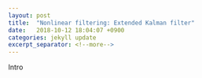 ```yaml
---
layout: post
title:  "Nonlinear filtering: Extended Kalman filter"
date:   2018-10-12 18:04:07 +0900
categories: jekyll update
excerpt_separator: <!--more-->
---
```

Intro
<!--more-->
<script src="https://d3js.org/d3.v5.min.js" charset="utf-8"></script>
<script type="text/javascript" async src="https://cdn.mathjax.org/mathjax/latest/MathJax.js?config=TeX-AMS-MML_SVG"></script>
  <script src="https://cdn.plot.ly/plotly-latest.min.js"></script>

<script src="{{ base.url | prepend: site.url }}/assets/js/nonlinear_filter/particle_filter.js"></script>
<script src="{{ base.url | prepend: site.url }}/assets/js/nonlinear_filter/race_car.js"></script>
<script src="{{ base.url | prepend: site.url }}/assets/js/nonlinear_filter/race_track.js"></script>

<script src="{{ base.url | prepend: site.url }}/assets/js/nonlinear_filter/util.js"></script>

<script src="{{ base.url | prepend: site.url }}/assets/js/nonlinear_filter/plot.js"></script>

<script src="{{ base.url | prepend: site.url }}/assets/js/nonlinear_filter/scene.js"></script>

<script src="{{ base.url | prepend: site.url }}/assets/js/nonlinear_filter/discrete_bayes_filter.js"></script>


<link href="https://fonts.googleapis.com/css?family=Roboto" rel="stylesheet" />


<link rel="stylesheet" type="text/css" href="{{ base.url | prepend: site.url }}/assets/css/nonlinear_filter/style.css">




<script type="text/javascript">


// mit keys oder button steuerbar
// strips ein und ausblendbar
// weights ein und ausblendbar
// update resample predict manuell oder langsam automatisch (weiter button)
// update resample predict button (hier macht input keinen sinn, außer man hat 3 button für predict)
// mit maus car position festlegen (geringster abstand)


// herangehensweise

// 1. auto fährt 
// 2. Vorstellung der system und beobachtungsfunktion (plot)
// 3. mit maus car position festlegen, entsprechende verteilung innen und außen anzeigen
// 3a. Bayes filter approximierung außen posterior innen beobachtung (update prediction weiter)
// 4. standbild: particle anzeigen
// 5. standbild: update step (5 sek vorher 5 sek nachher) (prob strip innen anzeigen)
// 6. standbild: resampling (5 sek vorher 5 sek nachher)
// 7. standbild: predict (5 sek vorher 5 sek nachher)
// 8. update resample predict manuell (weiter button)
// 9. update resample predict automatisch (geschwindigkeit einstellbar) (steuerung über pfeiltasten)
// 10. zwei trees

	// SITE NOT LOADED!!!

	// input modes
	// 0: Automatisch langsam; sequential
	// 1: Set input per  A = backward, S = no movement, D = forward; one step
	// 2: Set input per  A = backward, S = no movement, D = forward; sequential
	// 3: Mouse exploring
	// 4: No input

	// scene_flags

	scene = [];
	scenes = [];
	scenes_name = [];
	interval = null;
	loaded = false;
	var aa = 1;
	var fast_dur = 300;
	var slow_dur = 1000;
	var ani_step = 3;


	touch_id = null;





</script>









<a href='https://www.freepik.com/free-vector/flat-car-collection-with-side-view_1505022.htm'></a>


<div id="rad_to_s" style="width:100px"></div>
<div id="div1"></div>
<div id="div2"></div>
<!-- <div id="system_dist_approx"  style="width: 600px; height: 600px;"></div> -->
<!--<div id="output_dist_approx"  style="width: 600px; height: 600px;"></div>-->









